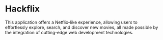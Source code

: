 # Hackflix
This application offers a Netflix-like experience, allowing users to effortlessly explore, search, and discover new movies, all made possible by the integration of cutting-edge web development technologies.
